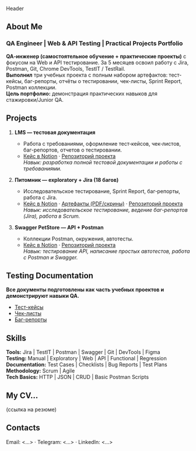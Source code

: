 Header

## About Me
### QA Engineer | Web & API Testing | Practical Projects Portfolio ###

**QA‑инженер (самостоятельное обучение + практические проекты)** с фокусом на Web и API тестирование.
За 5 месяцев освоил работу с Jira, Postman, Git, Chrome DevTools, TestIT / TestRail.    
**Выполнил** три учебных проекта с полным набором артефактов: тест-кейсы, баг-репорты, отчёты о тестировании, чек-листы, Sprint Report, Postman коллекции.  
**Цель портфолио:** демонстрация практических навыков для стажировки/Junior QA.

## Projects

1. **LMS — тестовая документация**  
   - Работа с требованиями, оформление тест‑кейсов, чек‑листов, баг-репортов, отчетов о тестировании.
   - [Кейс в Notion](#) · [Репозиторий проекта](https://github.com/Rus-glitch/qa-lms-testing-project/tree/main/readme)  
    *Навык: разработка полной тестовой документации и работы с требованиями.*

2. **Питомник — exploratory + Jira (18 багов)**  
   - Исследовательское тестирование, Sprint Report, баг‑репорты, работа с Jira.  
   - [Кейс в Notion](#) · [Артефакты (PDF/скрины)](#) · [Репозиторий проекта](#)  
   *Навык: исследовательское тестирование, ведение баг-репортов (Jira), работа в Scrum.*

3. **Swagger PetStore — API + Postman**  
   - Коллекции Postman, окружения, автотесты.  
   - [Кейс в Notion](#) · [Репозиторий проекта](#)  
   *Навык: тестирование API, написание простых автотестов, работа с Postman и Swagger.*

## Testing Documentation 
**Все документы подготовлены как часть учебных проектов и демонстрируют навыки QA.**
- [Тест-кейсы](docs/testcases/tc.md)  
- [Чек-листы](#)  
- [Баг-репорты](docs/bugreports/br.md)  

## Skills 

**Tools:** Jira | TestIT | Postman | Swagger | Git | DevTools | Figma  
**Testing:** Manual | Exploratory | Web | API | Functional | Regression  
**Documentation:** Test Cases | Checklists | Bug Reports | Test Plans  
**Methodology:** Scrum | Agile  
**Tech Basics:** HTTP | JSON | CRUD | Basic Postman Scripts


## My CV...
(ссылка на резюме)

## Contacts 
Email: <...> · Telegram: <...> · LinkedIn: <...>



